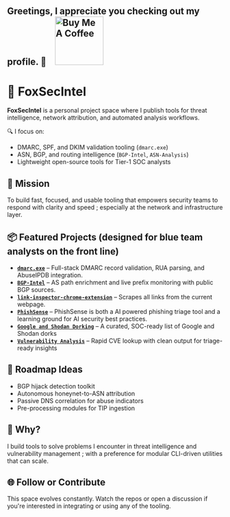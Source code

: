 ## Greetings, I appreciate you checking out my profile. 👋 &nbsp;&nbsp; <a href="https://www.buymeacoffee.com/crook" target="_blank"><img src="https://cdn.buymeacoffee.com/buttons/v2/default-yellow.png" alt="Buy Me A Coffee" width="113" ></a>

# 🦊 FoxSecIntel  

**FoxSecIntel** is a personal project space where I publish tools for threat intelligence, network attribution, and automated analysis workflows.

🔍 I focus on:
- DMARC, SPF, and DKIM validation tooling (`dmarc.exe`)
- ASN, BGP, and routing intelligence (`BGP-Intel`, `ASN-Analysis`)
- Lightweight open-source tools for Tier-1 SOC analysts

## 🎯 Mission

To build fast, focused, and usable tooling that empowers security teams to respond with clarity and speed ; especially at the network and infrastructure layer.

## 📦 Featured Projects (designed for blue team analysts on the front line)

- **[`dmarc.exe`](https://github.com/FoxSecIntel/dmarc.exe)** – Full-stack DMARC record validation, RUA parsing, and AbuseIPDB integration.
- **[`BGP-Intel`](https://github.com/FoxSecIntel/BGP-Intel)** – AS path enrichment and live prefix monitoring with public BGP sources.
- **[`link-inspector-chrome-extension`](https://github.com/FoxSecIntel/link-inspector-chrome-extension)** – Scrapes all links from the current webpage.
- **[`PhishSense`](https://github.com/FoxSecIntel/PhishSense)** – PhishSense is both a AI powered phishing triage tool and a learning ground for AI security best practices.
- **[`Google and Shodan Dorking`](https://github.com/FoxSecIntel/GoogleAndShodanDorking)** – A curated, SOC-ready list of Google and Shodan dorks
- **[`Vulnerability Analysis`](https://github.com/FoxSecIntel/Vulnerability-Analysis)** – Rapid CVE lookup with clean output for triage-ready insights

## 🔧 Roadmap Ideas

- BGP hijack detection toolkit
- Autonomous honeynet-to-ASN attribution
- Passive DNS correlation for abuse indicators
- Pre-processing modules for TIP ingestion

## 🧠 Why?

I build tools to solve problems I encounter in threat intelligence and vulnerability management ; with a preference for modular CLI-driven utilities that can scale.

## 🌐 Follow or Contribute

This space evolves constantly. Watch the repos or open a discussion if you're interested in integrating or using any of the tooling.






<!--
**13gbc/13gbc** is a ✨ _special_ ✨ repository because its `README.md` (this file) appears on your GitHub profile.
Here are some ideas to get you started:

- 🔭 I’m currently working on ...
- 🌱 I’m currently learning ...
- 👯 I’m looking to collaborate on ...
- 🤔 I’m looking for help with ...
- 💬 Ask me about ...
- 📫 How to reach me: ...
- 😄 Pronouns: ...
- ⚡ Fun fact: ...
-->
